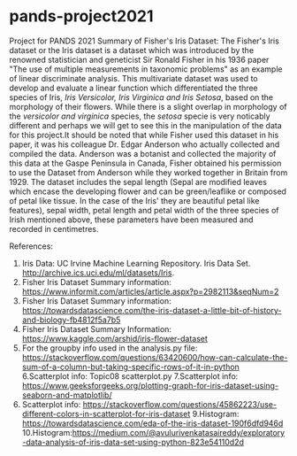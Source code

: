 # pands-project2021
Project for PANDS 2021
Summary of Fisher's Iris Dataset:
The Fisher's Iris dataset or the Iris dataset is a dataset which was introduced by the renowned statistician and geneticist Sir Ronald Fisher in his 1936 paper "The use of multiple measurements in taxonomic problems" as an example of linear discriminate analysis. This multivariate dataset was used to develop and evaluate a linear function which differentiated the three species of Iris, *Iris Versicolor, Iris Virginica and Iris Setosa*, based on the morphology of their flowers. While there is a slight overlap in morphology of the  *versicolor and virginica* species, the *setosa* specie is very noticably different and perhaps we will get to see this in the manipulation of the data for this project.It should be noted that while Fisher used this dataset in his paper, it was his colleague Dr. Edgar Anderson who actually collected and compiled the data. Anderson was a botanist and collected the majority of this data at the Gaspe Peninsula in Canada, Fisher obtained his permission to use the Dataset from Anderson while they worked together in Britain from 1929. The dataset includes the sepal length (Sepal are modified leaves which encase the developing flower and can be green/leaflike or composed of petal like tissue. In the case of the Iris' they are beautiful petal like features), sepal width, petal length and petal width of the three species of Irish mentioned above, these parameters have been measured and recorded in centimetres.

References:
1. Iris Data:  UC Irvine Machine Learning Repository. Iris Data Set. http://archive.ics.uci.edu/ml/datasets/Iris.
2. Fisher Iris Dataset Summary information: https://www.informit.com/articles/article.aspx?p=2982113&seqNum=2
3. Fisher Iris Dataset Summary information: https://towardsdatascience.com/the-iris-dataset-a-little-bit-of-history-and-biology-fb4812f5a7b5
4. Fisher Iris Dataset Summary Information: https://www.kaggle.com/arshid/iris-flower-dataset
5. For the groupby info used in the analysis.py file: https://stackoverflow.com/questions/63420600/how-can-calculate-the-sum-of-a-column-but-taking-specific-rows-of-it-in-python
6.Scatterplot info: Topic08 scatterplot.py
7.Scatterplot info: https://www.geeksforgeeks.org/plotting-graph-for-iris-dataset-using-seaborn-and-matplotlib/
8. Scatterplot info: https://stackoverflow.com/questions/45862223/use-different-colors-in-scatterplot-for-iris-dataset
9.Histogram: https://towardsdatascience.com/eda-of-the-iris-dataset-190f6dfd946d
10.Histogram:https://medium.com/@avulurivenkatasaireddy/exploratory-data-analysis-of-iris-data-set-using-python-823e54110d2d

